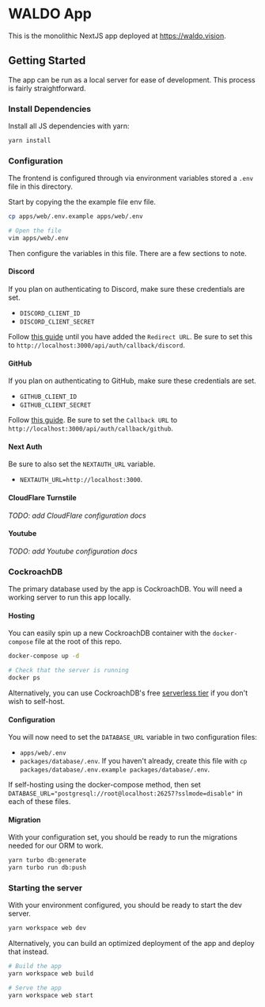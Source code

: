 # WALDO App

This is the monolithic NextJS app deployed at https://waldo.vision.

## Getting Started

The app can be run as a local server for ease of development. This process is fairly straightforward.

### Install Dependencies

Install all JS dependencies with yarn:

```bash
yarn install
```

### Configuration

The frontend is configured through via environment variables stored a `.env` file in this directory.

Start by copying the the example file env file.

```bash
cp apps/web/.env.example apps/web/.env

# Open the file
vim apps/web/.env
```

Then configure the variables in this file. There are a few sections to note.

#### Discord

If you plan on authenticating to Discord, make sure these credentials are set.

- `DISCORD_CLIENT_ID`
- `DISCORD_CLIENT_SECRET`

Follow [this guide](https://discordjs.guide/oauth2/#getting-an-oauth2-url) until you have added the `Redirect URL`. Be sure to set this to `http://localhost:3000/api/auth/callback/discord`.

#### GitHub

If you plan on authenticating to GitHub, make sure these credentials are set.

- `GITHUB_CLIENT_ID`
- `GITHUB_CLIENT_SECRET`

Follow [this guide](https://docs.github.com/en/developers/apps/building-oauth-apps/creating-an-oauth-app). Be sure to set the `Callback URL` to `http://localhost:3000/api/auth/callback/github`.

#### Next Auth

Be sure to also set the `NEXTAUTH_URL` variable.

- `NEXTAUTH_URL=http://localhost:3000`.

#### CloudFlare Turnstile

_TODO: add CloudFlare configuration docs_

#### Youtube

_TODO: add Youtube configuration docs_

### CockroachDB

The primary database used by the app is CockroachDB. You will need a working server to run this app locally.

#### Hosting

You can easily spin up a new CockroachDB container with the `docker-compose` file at the root of this repo.

```bash
docker-compose up -d

# Check that the server is running
docker ps
```

Alternatively, you can use CockroachDB's free [serverless tier](https://www.cockroachlabs.com/get-started-cockroachdb/) if you don't wish to self-host.

#### Configuration

You will now need to set the `DATABASE_URL` variable in two configuration files:

- `apps/web/.env`
- `packages/database/.env`. If you haven't already, create this file with `cp packages/database/.env.example packages/database/.env`.

If self-hosting using the docker-compose method, then set `DATABASE_URL="postgresql://root@localhost:26257?sslmode=disable"` in each of these files.

#### Migration

With your configuration set, you should be ready to run the migrations needed for our ORM to work.

```bash
yarn turbo db:generate
yarn turbo run db:push
```

### Starting the server

With your environment configured, you should be ready to start the dev server.

```bash
yarn workspace web dev
```

Alternatively, you can build an optimized deployment of the app and deploy that instead.

```bash
# Build the app
yarn workspace web build

# Serve the app
yarn workspace web start
```
